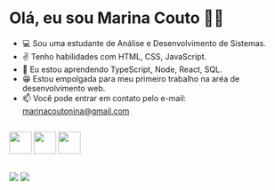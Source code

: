 <h1>Olá, eu sou Marina Couto 💖👋</h1>


- 💻 Sou uma estudante de Análise e Desenvolvimento de Sistemas.
- ✌ Tenho habilidades com HTML, CSS, JavaScript.
- 🙌 Eu estou aprendendo TypeScript, Node, React, SQL.
- 😁  Estou empolgada para meu primeiro trabalho na aréa de desenvolvimento web.
- 📫 Você pode entrar em contato pelo e-mail: marinacoutonina@gmail.com

##


<div>
   <img width="40px" src="https://cdn.jsdelivr.net/gh/devicons/devicon/icons/javascript/javascript-original.svg" />
  <img width="40px" src="https://cdn.jsdelivr.net/gh/devicons/devicon/icons/html5/html5-original.svg" />
  <img width="40px" src="https://cdn.jsdelivr.net/gh/devicons/devicon/icons/css3/css3-original.svg" />
</div>

##

<div> 
  <a href = "mailto:marinacoutonina@gmail.com"><img src="https://img.shields.io/badge/-Gmail-%23333?style=for-the-badge&logo=gmail&logoColor=white" target="_blank"></a>
  <a href="https://www.linkedin.com/in/marina-couto-228472280" target="_blank"><img src="https://img.shields.io/badge/-LinkedIn-%230077B5?style=for-the-badge&logo=linkedin&logoColor=white" target="_blank"></a> 
  
</div>        
          


